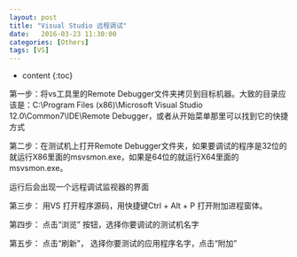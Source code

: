 ```yaml
---
layout: post
title: "Visual Studio 远程调试"
date:   2016-03-23 11:30:00 
categories: [Others]
tags: [VS]
---
```


* content
{:toc}

第一步：将vs工具里的Remote Debugger文件夹拷贝到目标机器。大致的目录应该是：C:\Program Files (x86)\Microsoft Visual Studio 12.0\Common7\IDE\Remote Debugger，或者从开始菜单那里可以找到它的快捷方式   

第二步：在测试机上打开Remote Debugger文件夹，如果要调试的程序是32位的就运行X86里面的msvsmon.exe，如果是64位的就运行X64里面的msvsmon.exe。   

运行后会出现一个远程调试监视器的界面   

第三步： 用VS 打开程序源码，用快捷键Ctrl + Alt + P 打开附加进程窗体。   

第四步： 点击“浏览” 按钮，选择你要调试的测试机名字   

第五步： 点击“刷新”， 选择你要测试的应用程序名字，点击“附加”
